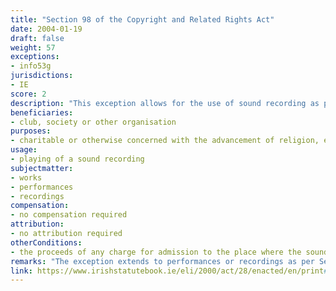 ```yaml
---
title: "Section 98 of the Copyright and Related Rights Act"
date: 2004-01-19 
draft: false
weight: 57
exceptions:
- info53g
jurisdictions:
- IE
score: 2
description: "This exception allows for the use of sound recording as part of the private activities of or for the benefit of a club, society or other organisation. The club, society or other organisation must not be established or conducted for profit and its main objects must be charitable or otherwise concerned with the advancement of religion, education or social welfare, and the proceeds of any charge for admission to the place where the sound recording is to be heard are applied solely for the purposes of the club, society or other organisation." 
beneficiaries:
- club, society or other organisation
purposes: 
- charitable or otherwise concerned with the advancement of religion, education or social welfare
usage:
- playing of a sound recording
subjectmatter:
- works
- performances 
- recordings
compensation:
- no compensation required
attribution: 
- no attribution required
otherConditions: 
- the proceeds of any charge for admission to the place where the sound recording is to be heard are applied solely for the purposes of the club, society or other organisation
remarks: "The exception extends to performances or recordings as per Section 247 of the Law."
link: https://www.irishstatutebook.ie/eli/2000/act/28/enacted/en/print#sec52
---
```


